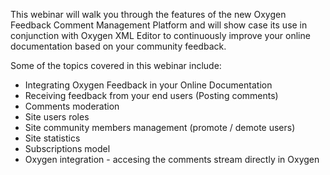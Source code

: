 
This webinar will walk you through the features of the new Oxygen Feedback Comment Management Platform and will show case its use in conjunction with Oxygen XML Editor to continuously improve your online documentation based on your community feedback.

Some of the topics covered in this webinar include:
- Integrating Oxygen Feedback in your Online Documentation
- Receiving feedback from your end users (Posting comments)
- Comments moderation
- Site users roles
- Site community members management (promote / demote users)
- Site statistics
- Subscriptions model
- Oxygen integration - accesing the comments stream directly in Oxygen

